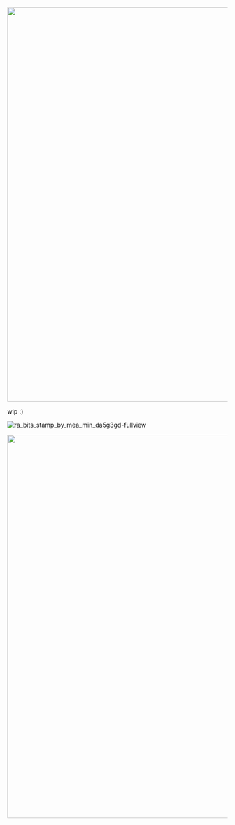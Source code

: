 
<img src='https://github.com/crunchypeanutt/crunchypeanutt/assets/168962615/ee2fe1dd-15de-4194-ba1e-1974492a4bcb' width="900">


wip :)

![ra_bits_stamp_by_mea_min_da5g3gd-fullview](https://github.com/crunchypeanutt/crunchypeanutt/assets/168962615/075ba115-0a65-4a77-9837-6f4216f73223)

<img src='https://github.com/crunchypeanutt/crunchypeanutt/assets/168962615/f00b16f1-964f-43a1-8428-08d44101b4be' width="875">

<!--
**crunchypeanutt/crunchypeanutt** is a ✨ _special_ ✨ repository because its `README.md` (this file) appears on your GitHub profile.

Here are some ideas to get you started:

- 🔭 I’m currently working on ...
- 🌱 I’m currently learning ...
- 👯 I’m looking to collaborate on ...
- 🤔 I’m looking for help with ...
- 💬 Ask me about ...
- 📫 How to reach me: ...
- 😄 Pronouns: ...
- ⚡ Fun fact: ...
-->
